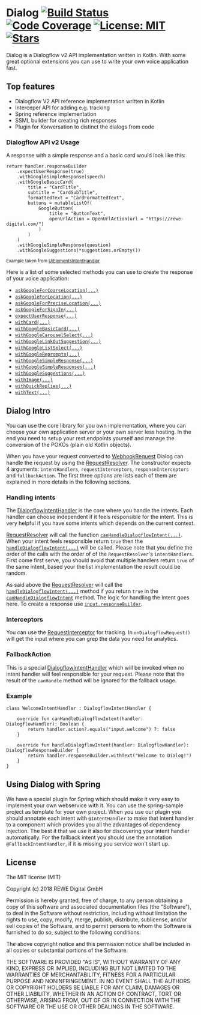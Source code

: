 # Dialog [![Build Status][travis-image]][travis-url] [![Code Coverage][codecov-img]][codecov-url] [![License: MIT][mit-image]][mit-url] [![Stars][star-img]][star-url]

Dialog is a Dialogflow v2 API implementation written in Kotlin. With some great optional extensions you can use to
write your own voice application fast.

## Top features

- Dialogflow V2 API reference implementation written in Kotlin
- Interceper API for adding e.g. tracking
- Spring reference implementation
- SSML builder for creating rich responses
- Plugin for Konversation to distinct the dialogs from code

### Dialogflow API v2 Usage

A response with a simple response and a basic card would look like this:

    return handler.responseBuilder
        .expectUserResponse(true)
        .withGoogleSimpleResponse(speech)
        .withGoogleBasicCard(
            title = "CardTitle",
            subtitle = "CardSubTitle",
            formattedText = "CardFormattedText",
            buttons = mutableListOf(
                GoogleButton(
                    title = "ButtonText",
                    openUrlAction = OpenUrlAction(url = "https://rewe-digital.com/")
                )
            )
        )
        .withGoogleSimpleResponse(question)
        .withGoogleSuggestions(*suggestions.orEmpty())

<sup>Example taken from [UiElementsIntentHandler](spring-sample/src/main/kotlin/org/rewedigital/dialog/springsample/intenthandler/UiElementsIntentHandler.kt#L40-L54)</sub>

Here is a list of some selected methods you can use to create the response of your voice application:
- [`askGoogleForCoarseLocation(...)`](docs/core/org.rewedigital.dialog.handler/-dialogflow-response-builder/ask-google-for-coarse-location.md)
- [`askGoogleForLocation(...)`](docs/core/org.rewedigital.dialog.handler/-dialogflow-response-builder/ask-google-for-location.md)
- [`askGoogleForPreciseLocation(...)`](docs/core/org.rewedigital.dialog.handler/-dialogflow-response-builder/ask-google-for-precise-location.md)
- [`askGoogleForSignIn(...)`](docs/core/org.rewedigital.dialog.handler/-dialogflow-response-builder/ask-google-for-sign-in.md)
- [`expectUserResponse(...)`](docs/core/org.rewedigital.dialog.handler/-dialogflow-response-builder/expect-user-response.md)
- [`withCard(...)`](docs/core/org.rewedigital.dialog.handler/-dialogflow-response-builder/with-card.md)
- [`withGoogleBasicCard(...)`](docs/core/org.rewedigital.dialog.handler/-dialogflow-response-builder/with-google-basic-card.md)
- [`withGoogleCarouselSelect(...)`](docs/core/org.rewedigital.dialog.handler/-dialogflow-response-builder/with-google-carousel-select.md)
- [`withGoogleLinkOutSuggestion(...)`](docs/core/org.rewedigital.dialog.handler/-dialogflow-response-builder/with-google-link-out-suggestion.md)
- [`withGoogleListSelect(...)`](docs/core/org.rewedigital.dialog.handler/-dialogflow-response-builder/with-google-list-select.md)
- [`withGoogleReprompts(...)`](docs/core/org.rewedigital.dialog.handler/-dialogflow-response-builder/with-google-reprompts.md)
- [`withGoogleSimpleResponse(...)`](docs/core/org.rewedigital.dialog.handler/-dialogflow-response-builder/with-google-simple-response.md)
- [`withGoogleSimpleResponses(...)`](docs/core/org.rewedigital.dialog.handler/-dialogflow-response-builder/with-google-simple-responses.md)
- [`withGoogleSuggestions(...)`](docs/core/org.rewedigital.dialog.handler/-dialogflow-response-builder/with-google-suggestions.md)
- [`withImage(...)`](docs/core/org.rewedigital.dialog.handler/-dialogflow-response-builder/with-image.md)
- [`withQuickReplies(...)`](docs/core/org.rewedigital.dialog.handler/-dialogflow-response-builder/with-quick-replies.md)
- [`withText(...)`](docs/core/org.rewedigital.dialog.handler/-dialogflow-response-builder/with-text.md)

## Dialog Intro

You can use the core library for you own implementation, where you can choose your own application server or your own
server less hosting. In the end you need to setup your rest endpoints yourself and manage the conversion of the POKOs
(plain old Kotlin objects).

When you have your request converted to [WebhookRequest] Dialog can handle the request by using the [RequestResolver].
The constructor expects 4 arguments: `intentHandlers`, `requestInterceptors`, `responseInterceptors` and
`fallbackAction`. The first three options are lists each of them are explained in more details in the following sections.

### Handling intents

The [DialogflowIntentHandler] is the core where you handle the intents. Each handler can choose independent if it feels
responsible for the intent. This is very helpful if you have some intents which depends on the current context.

[RequestResolver] will call the function [`canHandleDialogflowIntent(...)`][intent-methods]. When your intent feels
responsible return `true` then the [`handleDialogflowIntent(...)`][intent-methods] will be called. Please note that
you define the order of the calls with the order of of the `RequestResolver`'s `intentHandlers`. First come first serve,
you should avoid that multiple handlers return `true` of the same intent, based your the list implementation the result
could be random.

As said above the [RequestResolver] will call the [`handleDialogflowIntent(...)`][intent-methods] method if you return
`true` in the [`canHandleDialogflowIntent`][intent-methods] method. The logic for handling the Intent goes here. To
create a response use [`input.responseBuilder`][ResponseBuilder].

### Interceptors

You can use the [RequestInterceptor] for tracking. In `onDialogflowRequest()` will get the input where you can grep the
data you need for analytics.

### FallbackAction

This is a special [DialogflowIntentHandler] which will be invoked when no intent handler will feel responsible for your
request. Please note that the result of the `canHandle` method will be ignored for the fallback usage.

### Example

    class WelcomeIntentHandler : DialogflowIntentHandler {
    
        override fun canHandleDialogflowIntent(handler: DialogflowHandler): Boolean {
            return handler.action?.equals("input.welcome") ?: false
        }
    
        override fun handleDialogflowIntent(handler: DialogflowHandler): DialogflowResponseBuilder {
            return handler.responseBuilder.withText("Welcome to Dialog!")
        }
    }


## Using Dialog with Spring

We have a special plugin for Spring which should make it very easy to implement your own webservice with it. You can use
the spring-sample project as template for your own project. When you use our plugin you should annotate each intent with
`@IntentHandler` to make that intent handler to a component which provides you all the advantages of dependency
injection. The best it that we use it also for discovering your intent handler automatically. For the fallback intent
you should use the annotation `@FallbackIntentHandler`, if it is missing you service won't start up.

## License

The MIT license (MIT)

Copyright (c) 2018 REWE Digital GmbH

Permission is hereby granted, free of charge, to any person obtaining a copy of this software and associated
documentation files (the "Software"), to deal in the Software without restriction, including without limitation the
rights to use, copy, modify, merge, publish, distribute, sublicense, and/or sell copies of the Software, and to permit
persons to whom the Software is furnished to do so, subject to the following conditions:

The above copyright notice and this permission notice shall be included in all copies or substantial portions of the
Software.

THE SOFTWARE IS PROVIDED "AS IS", WITHOUT WARRANTY OF ANY KIND, EXPRESS OR IMPLIED, INCLUDING BUT NOT LIMITED TO THE
WARRANTIES OF MERCHANTABILITY, FITNESS FOR A PARTICULAR PURPOSE AND NONINFRINGEMENT. IN NO EVENT SHALL THE AUTHORS OR
COPYRIGHT HOLDERS BE LIABLE FOR ANY CLAIM, DAMAGES OR OTHER LIABILITY, WHETHER IN AN ACTION OF CONTRACT, TORT OR
OTHERWISE, ARISING FROM, OUT OF OR IN CONNECTION WITH THE SOFTWARE OR THE USE OR OTHER DEALINGS IN THE SOFTWARE.

[travis-image]: https://travis-ci.com/rewe-digital-incubator/dialog.svg?branch=master
[travis-url]: https://travis-ci.com/rewe-digital-incubator/dialog
[codecov-img]: http://codecov.io/github/rewe-digital-incubator/dialog/coverage.svg?branch=master
[codecov-url]: http://codecov.io/github/rewe-digital-incubator/dialog?branch=master
[mit-image]: https://img.shields.io/badge/License-MIT-yellow.svg
[mit-url]: https://opensource.org/licenses/MIT
[star-img]: https://img.shields.io/github/stars/rewe-digital-incubator/dialog.svg?style=social&label=Star&maxAge=3600
[star-url]: https://github.com/rewe-digital-incubator/dialog/stargazers
[WebhookRequest]: core/src/main/kotlin/org/rewedigital/dialog/model/dialogflow/WebhookRequest.kt
[RequestResolver]: docs/core/org.rewedigital.dialog.resolver/-request-resolver/index.md
[DialogflowIntentHandler]: docs/core/org.rewedigital.dialog.handler/-dialogflow-intent-handler/index.md
[intent-methods]: docs/core/org.rewedigital.dialog.handler/-dialogflow-intent-handler/index.md#Functions
[ResponseBuilder]: docs/core/org.rewedigital.dialog.handler/-dialogflow-response-builder/index.md
[RequestInterceptor]: docs/core/org.rewedigital.dialog.interceptors/-request-interceptor/index.md